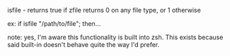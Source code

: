 isfile - returns true if zfile returns 0 on any file type, or 1 otherwise


ex: if isfile "/path/to/file"; then...


note: yes, I'm aware this functionality is built into zsh. This exists because said built-in doesn't behave quite the way I'd prefer.
